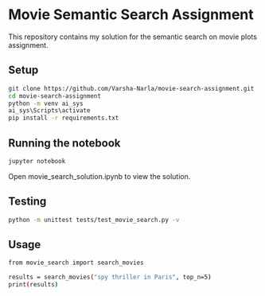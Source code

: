 # Movie Semantic Search Assignment

This repository contains my solution for the semantic search on movie plots assignment.

## Setup

```bash
git clone https://github.com/Varsha-Narla/movie-search-assignment.git
cd movie-search-assignment
python -m venv ai_sys
ai_sys\Scripts\activate
pip install -r requirements.txt

```
## Running the notebook
```bash
jupyter notebook
```
Open movie_search_solution.ipynb to view the solution.

## Testing
```bash
python -m unittest tests/test_movie_search.py -v
```
## Usage
```bash
from movie_search import search_movies

results = search_movies("spy thriller in Paris", top_n=5)
print(results)
```

